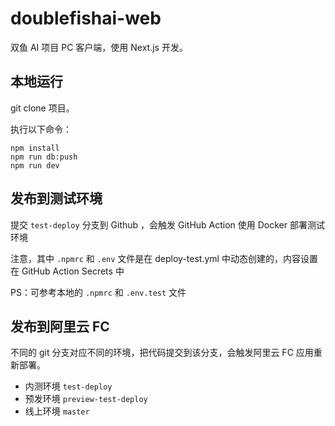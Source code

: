 # doublefishai-web

双鱼 AI 项目 PC 客户端，使用 Next.js 开发。

## 本地运行

git clone 项目。

执行以下命令：

```
npm install
npm run db:push
npm run dev
```

## 发布到测试环境

提交 `test-deploy` 分支到 Github ，会触发 GitHub Action 使用 Docker 部署测试环境

注意，其中 `.npmrc` 和 `.env` 文件是在 deploy-test.yml 中动态创建的，内容设置在 GitHub Action Secrets 中

PS：可参考本地的 `.npmrc` 和 `.env.test` 文件

## 发布到阿里云 FC

不同的 git 分支对应不同的环境，把代码提交到该分支，会触发阿里云 FC 应用重新部署。

- 内测环境 `test-deploy`
- 预发环境 `preview-test-deploy`
- 线上环境 `master`
